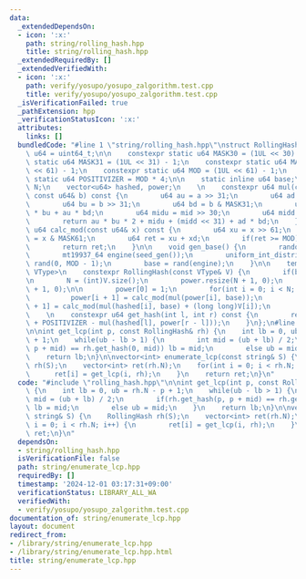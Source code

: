 ```yaml
---
data:
  _extendedDependsOn:
  - icon: ':x:'
    path: string/rolling_hash.hpp
    title: string/rolling_hash.hpp
  _extendedRequiredBy: []
  _extendedVerifiedWith:
  - icon: ':x:'
    path: verify/yosupo/yosupo_zalgorithm.test.cpp
    title: verify/yosupo/yosupo_zalgorithm.test.cpp
  _isVerificationFailed: true
  _pathExtension: hpp
  _verificationStatusIcon: ':x:'
  attributes:
    links: []
  bundledCode: "#line 1 \"string/rolling_hash.hpp\"\nstruct RollingHash{\n    using\
    \ u64 = uint64_t;\n\n    constexpr static u64 MASK30 = (1UL << 30) - 1;\n    constexpr\
    \ static u64 MASK31 = (1UL << 31) - 1;\n    constexpr static u64 MASK61 = (1UL\
    \ << 61) - 1;\n    constexpr static u64 MOD = (1UL << 61) - 1;\n    constexpr\
    \ static u64 POSITIVIZER = MOD * 4;\n\n    static inline u64 base;\n\n    int\
    \ N;\n    vector<u64> hashed, power;\n    \n    constexpr u64 mul(const u64& a,\
    \ const u64& b) const {\n        u64 au = a >> 31;\n        u64 ad = a & MASK31;\n\
    \        u64 bu = b >> 31;\n        u64 bd = b & MASK31;\n        u64 mid = ad\
    \ * bu + au * bd;\n        u64 midu = mid >> 30;\n        u64 midd = mid & MASK30;\n\
    \        return au * bu * 2 + midu + (midd << 31) + ad * bd;\n    }\n\n    constexpr\
    \ u64 calc_mod(const u64& x) const {\n        u64 xu = x >> 61;\n        u64 xd\
    \ = x & MASK61;\n        u64 ret = xu + xd;\n        if(ret >= MOD) ret -= MOD;\n\
    \        return ret;\n    }\n\n    void gen_base() {\n        random_device seed_gen;\n\
    \        mt19937_64 engine(seed_gen());\n        uniform_int_distribution<u64>\
    \ rand(0, MOD - 1);\n        base = rand(engine);\n    }\n\n    template<class\
    \ VType>\n    constexpr RollingHash(const VType& V) {\n        if(base == 0) gen_base();\n\
    \n        N = (int)V.size();\n        power.resize(N + 1, 0);\n        hashed.resize(N\
    \ + 1, 0);\n\n        power[0] = 1;\n        for(int i = 0; i < N; i++) {\n  \
    \          power[i + 1] = calc_mod(mul(power[i], base));\n            hashed[i\
    \ + 1] = calc_mod(mul(hashed[i], base) + (long long)V[i]);\n        }\n    }\n\
    \    \n    constexpr u64 get_hash(int l, int r) const {\n        return calc_mod(hashed[r]\
    \ + POSITIVIZER - mul(hashed[l], power[r - l]));\n    }\n};\n#line 2 \"string/enumerate_lcp.hpp\"\
    \n\nint get_lcp(int p, const RollingHash& rh) {\n    int lb = 0, ub = rh.N - p\
    \ + 1;\n    while(ub - lb > 1) {\n        int mid = (ub + lb) / 2;\n        if(rh.get_hash(p,\
    \ p + mid) == rh.get_hash(0, mid)) lb = mid;\n        else ub = mid;\n    }\n\
    \    return lb;\n}\n\nvector<int> enumerate_lcp(const string& S) {\n    RollingHash\
    \ rh(S);\n    vector<int> ret(rh.N);\n    for(int i = 0; i < rh.N; i++) {\n  \
    \      ret[i] = get_lcp(i, rh);\n    }\n    return ret;\n}\n"
  code: "#include \"rolling_hash.hpp\"\n\nint get_lcp(int p, const RollingHash& rh)\
    \ {\n    int lb = 0, ub = rh.N - p + 1;\n    while(ub - lb > 1) {\n        int\
    \ mid = (ub + lb) / 2;\n        if(rh.get_hash(p, p + mid) == rh.get_hash(0, mid))\
    \ lb = mid;\n        else ub = mid;\n    }\n    return lb;\n}\n\nvector<int> enumerate_lcp(const\
    \ string& S) {\n    RollingHash rh(S);\n    vector<int> ret(rh.N);\n    for(int\
    \ i = 0; i < rh.N; i++) {\n        ret[i] = get_lcp(i, rh);\n    }\n    return\
    \ ret;\n}\n"
  dependsOn:
  - string/rolling_hash.hpp
  isVerificationFile: false
  path: string/enumerate_lcp.hpp
  requiredBy: []
  timestamp: '2024-12-01 03:17:31+09:00'
  verificationStatus: LIBRARY_ALL_WA
  verifiedWith:
  - verify/yosupo/yosupo_zalgorithm.test.cpp
documentation_of: string/enumerate_lcp.hpp
layout: document
redirect_from:
- /library/string/enumerate_lcp.hpp
- /library/string/enumerate_lcp.hpp.html
title: string/enumerate_lcp.hpp
---
```

